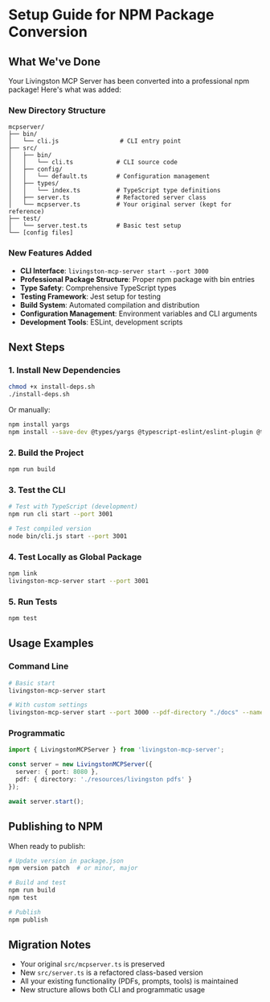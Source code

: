 # Setup Guide for NPM Package Conversion

## What We've Done

Your Livingston MCP Server has been converted into a professional npm package! Here's what was added:

### New Directory Structure
```
mcpserver/
├── bin/
│   └── cli.js                 # CLI entry point
├── src/
│   ├── bin/
│   │   └── cli.ts            # CLI source code
│   ├── config/
│   │   └── default.ts        # Configuration management
│   ├── types/
│   │   └── index.ts          # TypeScript type definitions
│   ├── server.ts             # Refactored server class
│   └── mcpserver.ts          # Your original server (kept for reference)
├── test/
│   └── server.test.ts        # Basic test setup
└── [config files]
```

### New Features Added
- **CLI Interface**: `livingston-mcp-server start --port 3000`
- **Professional Package Structure**: Proper npm package with bin entries
- **Type Safety**: Comprehensive TypeScript types
- **Testing Framework**: Jest setup for testing
- **Build System**: Automated compilation and distribution
- **Configuration Management**: Environment variables and CLI arguments
- **Development Tools**: ESLint, development scripts

## Next Steps

### 1. Install New Dependencies
```bash
chmod +x install-deps.sh
./install-deps.sh
```

Or manually:
```bash
npm install yargs
npm install --save-dev @types/yargs @typescript-eslint/eslint-plugin @typescript-eslint/parser eslint jest @types/jest ts-jest rimraf
```

### 2. Build the Project
```bash
npm run build
```

### 3. Test the CLI
```bash
# Test with TypeScript (development)
npm run cli start --port 3001

# Test compiled version
node bin/cli.js start --port 3001
```

### 4. Test Locally as Global Package
```bash
npm link
livingston-mcp-server start --port 3001
```

### 5. Run Tests
```bash
npm test
```

## Usage Examples

### Command Line
```bash
# Basic start
livingston-mcp-server start

# With custom settings
livingston-mcp-server start --port 3000 --pdf-directory "./docs" --name "My MCP Server"
```

### Programmatic
```typescript
import { LivingstonMCPServer } from 'livingston-mcp-server';

const server = new LivingstonMCPServer({
  server: { port: 8080 },
  pdf: { directory: './resources/livingston pdfs' }
});

await server.start();
```

## Publishing to NPM

When ready to publish:
```bash
# Update version in package.json
npm version patch  # or minor, major

# Build and test
npm run build
npm test

# Publish
npm publish
```

## Migration Notes

- Your original `src/mcpserver.ts` is preserved
- New `src/server.ts` is a refactored class-based version
- All your existing functionality (PDFs, prompts, tools) is maintained
- New structure allows both CLI and programmatic usage
